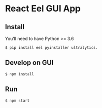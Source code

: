 # React Eel GUI App

## Install

You’ll need to have Python >= 3.6

```
$ pip install eel pyinstaller ultralytics.
```

## Develop on GUI

```
$ npm install
```

## Run

```
$ npm start
```
